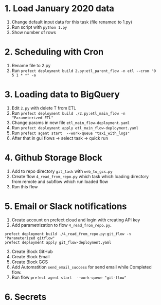 # 1. Load January 2020 data

1. Change default input data for this task (file renamed to 1.py)
2. Run script with `python 1.py`
3. Show number of rows 

# 2. Scheduling with Cron

1. Rename file to 2.py
2. Run `prefect deployment build 2.py:etl_parent_flow -n etl --cron "0 5 1 * *" -a`

# 3. Loading data to BigQuery

1. Edit `2.py` with delete T from ETL
2. Run `prefect deployment build ./2.py:etl_main_flow -n "Parameterized ETL"`
3. Change params in new file `etl_main_flow-deployment.yaml`
4. Run `prefect deployment apply etl_main_flow-deployment.yaml`
5. Run `prefect agent start  --work-queue "taxi_with_logs"`
6. After that in gui flows -> select task -> quick run

# 4. Github Storage Block

1. Add to repo directory `git_task` with `web_to_gcs.py`
2. Create flow `4_read_from_repo.py` which task which loading directory from remote and subflow which run loaded flow
3. Run this flow 

# 5. Email or Slack notifications


1. Create account on prefect cloud and login with creating API key
2. Add parametrization to flow `4_read_from_repo.py`.
``` 
prefect deployment build ./4_read_from_repo.py:git_flow -n "Parameterized gitflow"
prefect deployment apply git_flow-deployment.yaml
```

3. Create Block GitHub
4. Create Block Email
5. Create Block GCS
5. Add Automatition `send_email_success` for send email while Completed flow.
6. Run flow `prefect agent start  --work-queue "git-flow"`

# 6. Secrets

